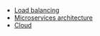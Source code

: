 - [Load balancing](https://github.com/vacu9708/Fundamental-knowledge/blob/main/Development%20methodology/Server%20architecture/Load%20balancing.md)
- [Microservices architecture](https://github.com/vacu9708/Fundamental-knowledge/blob/main/Development%20methodology/Server%20architecture/MSA.md)
- [Cloud](https://github.com/vacu9708/Fundamental-knowledge/blob/main/Development%20methodology/Server%20architecture/Cloud.md)
